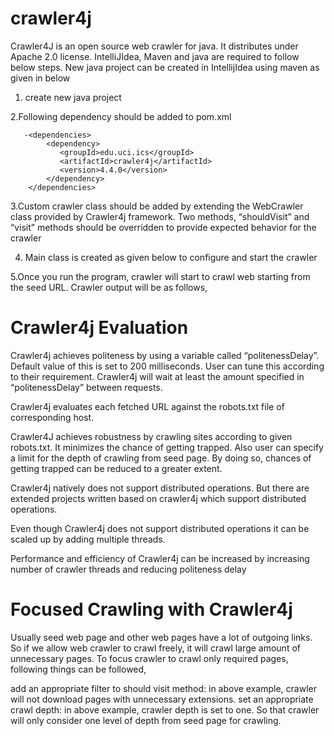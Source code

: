 # crawler4j

Crawler4J is an open source web crawler for java. It distributes under Apache 2.0 license. IntelliJIdea, Maven and java are required to follow below steps.
New java project can be created in IntellijIdea using maven as given in below 

1. create new java project

2.Following dependency should be added to pom.xml
       
       -<dependencies>
            <dependency>
               <groupId>edu.uci.ics</groupId>
               <artifactId>crawler4j</artifactId>
               <version>4.4.0</version>
            </dependency>
        </dependencies>
        
3.Custom crawler class should be added by extending the WebCrawler class provided by Crawler4j framework. Two methods, “shouldVisit” and “visit” methods should be overridden to provide expected behavior for the crawler

4. Main class is created as given below to configure and start the crawler

5.Once you run the program, crawler will start to crawl web starting from the seed URL. Crawler output will be as follows,

# Crawler4j Evaluation

Crawler4j achieves politeness by using a variable called “politenessDelay”. Default value of this is set to 200 milliseconds. User can tune this according to their requirement. Crawler4j will wait at least the amount specified in “politenessDelay” between requests.

Crawler4j evaluates each fetched URL against the robots.txt file of corresponding host.

Crawler4J achieves robustness by crawling sites according to given robots.txt. It minimizes the chance of getting trapped. Also user can specify a limit for the depth of crawling from seed page. By doing so, chances of getting trapped can be reduced to a greater extent.

Crawler4j natively does not support distributed operations. But there are extended projects written based on crawler4j which support distributed operations.

Even though Crawler4j does not support distributed operations it can be scaled up by adding multiple threads.

Performance and efficiency of Crawler4j can be increased by increasing number of crawler threads and reducing politeness delay

# Focused Crawling with Crawler4j

Usually seed web page and other web pages have a lot of outgoing links. So if we allow web crawler to crawl freely, it will crawl large amount of unnecessary pages. To focus crawler to crawl only required pages, following things can be followed,

 add an appropriate filter to should visit method: in above example, crawler will not download pages with unnecessary extensions.
 set an appropriate crawl depth: in above example, crawler depth is set to one. So that crawler will only consider one level of depth from seed page for crawling.
